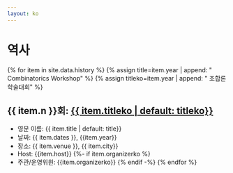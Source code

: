 ```yaml
---
layout: ko
---
```

# 역사

{% for item in site.data.history %}
{% assign title=item.year | append: " Combinatorics Workshop" %}
{% assign titleko=item.year | append: " 조합론 학술대회" %}

## {{ item.n }}회: [{{ item.titleko | default: titleko}}]({{item.url}})
- 영문 이름: {{ item.title | default: title}}
- 날짜: {{ item.dates }}, {{item.year}}
- 장소: {{ item.venue }}, {{ item.city}}
- Host: {{item.host}}
{%- if item.organizerko %}
- 주관/운영위원: {{item.organizerko}}
{% endif -%}
{% endfor %}
